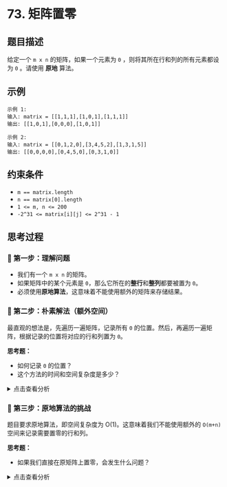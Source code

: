 # 73. 矩阵置零

## 题目描述
给定一个 `m x n` 的矩阵，如果一个元素为 `0` ，则将其所在行和列的所有元素都设为 `0` 。请使用 **原地** 算法。

## 示例
```
示例 1:
输入: matrix = [[1,1,1],[1,0,1],[1,1,1]]
输出: [[1,0,1],[0,0,0],[1,0,1]]

示例 2:
输入: matrix = [[0,1,2,0],[3,4,5,2],[1,3,1,5]]
输出: [[0,0,0,0],[0,4,5,0],[0,3,1,0]]
```

## 约束条件
- `m == matrix.length`
- `n == matrix[0].length`
- `1 <= m, n <= 200`
- `-2^31 <= matrix[i][j] <= 2^31 - 1`

## 思考过程

### 🤔 第一步：理解问题
- 我们有一个 `m x n` 的矩阵。
- 如果矩阵中的某个元素是 `0`，那么它所在的**整行**和**整列**都要被置为 `0`。
- 必须使用**原地算法**，这意味着不能使用额外的矩阵来存储结果。

### 🤔 第二步：朴素解法（额外空间）
最直观的想法是，先遍历一遍矩阵，记录所有 `0` 的位置。然后，再遍历一遍矩阵，根据记录的位置将对应的行和列置为 `0`。

**思考题：**
- 如何记录 `0` 的位置？
- 这个方法的时间和空间复杂度是多少？

<details>
<summary>点击查看分析</summary>

- 可以使用两个布尔数组 `row_zero[m]` 和 `col_zero[n]`，分别记录哪些行和列需要置零。
- 第一次遍历：O(m*n) 填充 `row_zero` 和 `col_zero`。
- 第二次遍历：O(m*n) 根据 `row_zero` 和 `col_zero` 置零。
- 时间复杂度：O(m*n)。
- 空间复杂度：O(m + n) - 两个布尔数组。

</details>

### 🤔 第三步：原地算法的挑战
题目要求原地算法，即空间复杂度为 O(1)。这意味着我们不能使用额外的 `O(m+n)` 空间来记录需要置零的行和列。

**思考题：**
- 如果我们直接在原矩阵上置零，会发生什么问题？

<details>
<summary>点击查看分析</summary>

- 如果我们直接在遍历过程中遇到 `0` 就置零，那么这个 `0` 会导致它所在的行和列都变成 `0`。这些新产生的 `0` 又会影响到其他行和列，导致“连锁反应”，最终可能把整个矩阵都置为 `0`，这不是我们想要的。
- 我们需要一种方法来“标记”哪些行和列需要置零，但又不能影响到后续的判断。

</detaisl>

### 🤔 第四步：利用第一行/列作为标记
既然不能用额外的 `O(m+n)` 空间，那我们能不能利用矩阵本身的空间呢？

**核心思路：**
- 我们可以将第一行和第一列作为“标记”数组。
- 如果 `matrix[i][j]` 为 `0`，我们就将 `matrix[i][0]` 和 `matrix[0][j]` 置为 `0`。

**思考题：**
- 这种方法有什么潜在的问题？
- 如何解决第一行和第一列本身可能包含 `0` 的情况？

<details>
<summary>点击查看分析</summary>

- **问题**：如果 `matrix[0][0]` 本身就是 `0`，那么它既是第一行的标记，也是第一列的标记。这会导致混淆。
- **解决方案**：我们需要一个额外的变量来记录第一列是否需要置零。第一行可以直接用 `matrix[0][0]` 作为标记。

</detaisl>

### 🤔 第五步：算法步骤总结（O(1) 空间）
1. **检查第一列是否需要置零**：
   - 用一个布尔变量 `col0_has_zero` 记录第一列是否有 `0`。
   - 遍历第一列，如果遇到 `matrix[i][0] == 0`，则将 `col0_has_zero` 设为 `True`。
2. **使用第一行/列作为标记**：
   - 从 `matrix[0][1]` 开始遍历矩阵（跳过第一列）。
   - 如果 `matrix[i][j] == 0`，则将 `matrix[i][0]` 和 `matrix[0][j]` 置为 `0`。
3. **根据标记置零（从后往前）**：
   - 从 `matrix[m-1][n-1]` 开始，**从下往上，从右往左**遍历矩阵（跳过第一行和第一列）。
   - 如果 `matrix[i][0] == 0` 或者 `matrix[0][j] == 0`，则将 `matrix[i][j]` 置为 `0`。
   - **为什么从后往前？** 这样可以避免在置零过程中，将原本不是 `0` 的标记位也置为 `0`，从而影响后续的判断。
4. **处理第一行**：
   - 如果 `matrix[0][0] == 0`，则将第一行所有元素置为 `0`。
5. **处理第一列**：
   - 如果 `col0_has_zero` 为 `True`，则将第一列所有元素置为 `0`。

**时间复杂度：** O(m*n) - 几次遍历。
**空间复杂度：** O(1) - 只使用了一个布尔变量。

## 代码实现

### Python
```python
def setZeroes(matrix: list[list[int]]) -> None:
    """
    使用第一行/列作为标记，实现 O(1) 空间复杂度的矩阵置零。
    Do not return anything, modify matrix in-place instead.
    """
    m, n = len(matrix), len(matrix[0])
    col0_has_zero = False
    
    # 1. 检查第一列是否有 0，并用第一行/列作为标记
    for i in range(m):
        if matrix[i][0] == 0:
            col0_has_zero = True
        
        # 从第二列开始遍历，如果遇到 0，则标记对应的行和列
        for j in range(1, n):
            if matrix[i][j] == 0:
                matrix[i][0] = 0  # 标记行
                matrix[0][j] = 0  # 标记列
                
    # 2. 根据标记，从后往前置零（避免影响标记位）
    # 注意：这里从 m-1 开始，到 0 结束，步长为 -1
    for i in range(m - 1, -1, -1):
        # 注意：这里从 n-1 开始，到 1 结束，步长为 -1
        for j in range(n - 1, 0, -1):
            if matrix[i][0] == 0 or matrix[0][j] == 0:
                matrix[i][j] = 0
        
        # 3. 最后处理第一列（根据 col0_has_zero 标记）
        if col0_has_zero:
            matrix[i][0] = 0

```

## 关键点总结
1. **原地标记**：利用矩阵的第一行和第一列作为标记空间，是实现 O(1) 空间复杂度的核心。
2. **特殊处理第一列**：由于 `matrix[0][0]` 同时作为第一行和第一列的标记，需要一个额外的布尔变量来独立记录第一列是否需要置零。
3. **倒序遍历**：在根据标记置零时，从矩阵的右下角开始，向左上角遍历，可以避免在置零过程中，将原本不是 `0` 的标记位也置为 `0`，从而影响后续的判断。
